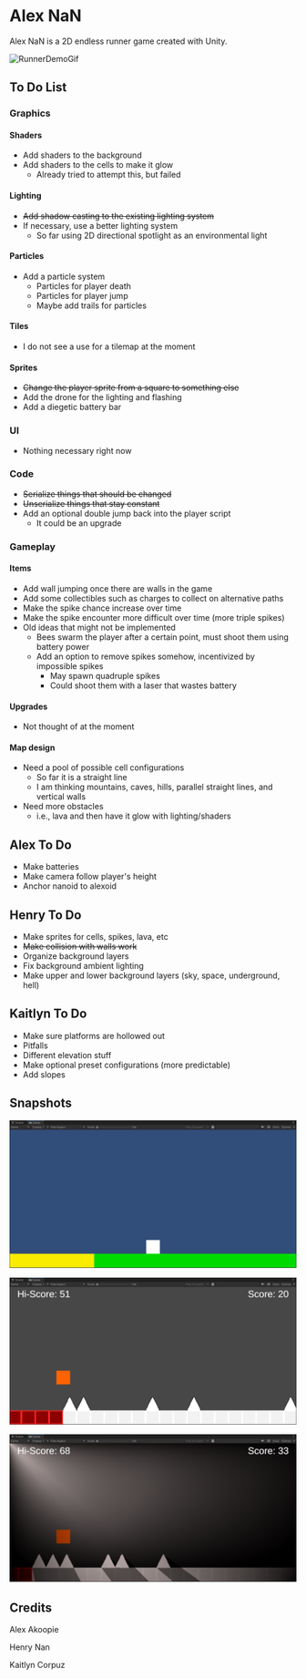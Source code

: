 # Alex NaN

Alex NaN is a 2D endless runner game created with Unity.

![RunnerDemoGif](https://github.com/user-attachments/assets/7d0a07a9-6fc7-4c00-b350-28b691ea5c02)

## To Do List

### Graphics

#### Shaders

- Add shaders to the background
- Add shaders to the cells to make it glow
  - Already tried to attempt this, but failed
  
#### Lighting

- ~~Add shadow casting to the existing lighting system~~
- If necessary, use a better lighting system
  - So far using 2D directional spotlight as an environmental light
  
#### Particles

- Add a particle system
  - Particles for player death
  - Particles for player jump
  - Maybe add trails for particles
  
#### Tiles

- I do not see a use for a tilemap at the moment

#### Sprites

- ~~Change the player sprite from a square to something else~~
- Add the drone for the lighting and flashing
- Add a diegetic battery bar

### UI

- Nothing necessary right now

### Code

- ~~Serialize things that should be changed~~
- ~~Unserialize things that stay constant~~
- Add an optional double jump back into the player script
  - It could be an upgrade
  
### Gameplay

#### Items

- Add wall jumping once there are walls in the game
- Add some collectibles such as charges to collect on alternative paths
- Make the spike chance increase over time
- Make the spike encounter more difficult over time (more triple spikes)
- Old ideas that might not be implemented
  - Bees swarm the player after a certain point, must shoot them using battery power
  - Add an option to remove spikes somehow, incentivized by impossible spikes
    - May spawn quadruple spikes
    - Could shoot them with a laser that wastes battery
	
#### Upgrades

- Not thought of at the moment

#### Map design

- Need a pool of possible cell configurations
  - So far it is a straight line
  - I am thinking mountains, caves, hills, parallel straight lines, and vertical walls
- Need more obstacles
  - i.e., lava and then have it glow with lighting/shaders

## Alex To Do

- Make batteries
- Make camera follow player's height
- Anchor nanoid to alexoid

## Henry To Do

- Make sprites for cells, spikes, lava, etc
- ~~Make collision with walls work~~
- Organize background layers
- Fix background ambient lighting
- Make upper and lower background layers (sky, space, underground, hell)

## Kaitlyn To Do

- Make sure platforms are hollowed out
- Pitfalls
- Different elevation stuff
- Make optional preset configurations (more predictable)
- Add slopes

## Snapshots

![Version 1](imgs/img1.png)

![Version 2](imgs/img2.png)

![Version 3](imgs/img3.png)

## Credits

Alex Akoopie

Henry Nan

Kaitlyn Corpuz
